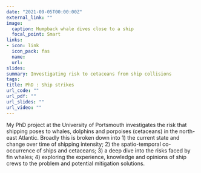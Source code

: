 ```yaml
---
date: "2021-09-05T00:00:00Z"
external_link: ""
image:
  caption: Humpback whale dives close to a ship
  focal_point: Smart
links:
- icon: link
  icon_pack: fas
  name: 
  url:
slides: 
summary: Investigating risk to cetaceans from ship collisions
tags:
title: PhD : Ship strikes 
url_code: ""
url_pdf: ""
url_slides: ""
url_video: ""
---
```


My PhD project at the University of Portsmouth investigates the risk that shipping poses to whales, dolphins and porpoises (cetaceans) in the north-east Atlantic. Broadly this is broken down into 1) the current state and change over time of shipping intensity; 2) the spatio-temporal co-occurrence of ships and cetaceans; 3) a deep dive into the risks faced by fin whales; 4) exploring the experience, knowledge and opinions of ship crews to the problem and potential mitigation solutions. 